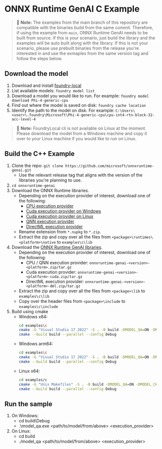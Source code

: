 # ONNX Runtime GenAI C Example

> 📝 **Note:** The examples from the main branch of this repository are compatible with the binaries build from the same commit. Therefore, if using the example from `main`, ONNX Runtime GenAI needs to be built from source. If this is your scenario, just build the library and the examples will be auto built along with the library.
If this is not your scenario, please use prebuilt binaries from the release you're interested in and use the exmaples from the same version tag and follow the steps below.

## Download the model

1. Download and install [foundry-local](https://github.com/microsoft/Foundry-Local/releases)
2. List available models: `foundry model list`
3. Download a model you would like to run. For example: `foundry model download Phi-4-generic-cpu`
4. Find out where the model is saved on disk: `foundry cache location`
5. Identify the path to the model on disk. For example: `C:\Users\<user>\.foundry\Microsoft\Phi-4-generic-cpu\cpu-int4-rtn-block-32-acc-level-4`

> 📝 **Note:** FoundryLocal cli is not available on Linux at the moment. Please download the model from a Windows machine and copy it over to your Linux machine if you would like to run on Linux.

## Build the C++ Example

1. Clone the repo: `git clone https://github.com/microsoft/onnxruntime-genai.git`
   - Use the relevant release tag that aligns with the version of the libraries you're planning to use.
2. `cd onnxruntime-genai`
3. Download the ONNX Runtime libraries.
   - Depending on the execution provider of interest, download one of the following:
      - [CPU execution provider](https://www.nuget.org/packages/Microsoft.ML.OnnxRuntime)
      - [Cuda execution provider on Windows](https://www.nuget.org/packages/Microsoft.ML.OnnxRuntime.Gpu.Windows)
      - [Cuda execution provider on Linux](https://www.nuget.org/packages/Microsoft.ML.OnnxRuntime.Gpu.Linux)
      - [QNN execution provider](https://www.nuget.org/packages/Microsoft.ML.OnnxRuntime.QNN)
      - [DirectML execution provider](https://www.nuget.org/packages/Microsoft.ML.OnnxRuntime.DirectML)
   - Rename extension from `*.nupkg` to `*.zip`.
   - Extract the zip and copy over all the files from `<package>\runtimes\<platform>\native` to `examples\c\lib`
4. Download the [ONNX Runtime GenAI libraries](https://github.com/microsoft/onnxruntime-genai/releases).
   - Depending on the execution provider of interest, download one of the following:
      - CPU / QNN execution provider: `onnxruntime-genai-<version>-<platform>.zip/tar.gz`
      - Cuda execution provider: `onnxruntime-genai-<version>-<platform>-cuda.zip/tar.gz`
      - DirectML execution provider: `onnxruntime-genai-<version>-<platform>-dml.zip/tar.gz`
   - Extract the zip and copy over all the files from `<package>\lib` to `examples\c\lib`
   - Copy over the header files from `<package>\include` to `examples\c\include`
5. Build using cmake
   - Windows x64:
      ```sh
      cd examples\c
      cmake -G "Visual Studio 17 2022" -S . -B build -DMODEL_QA=ON -DMODEL_CHAT=ON
      cmake --build build --parallel --config Debug
      ```
   - Windows arm64:
      ```sh
      cd examples\c
      cmake -G "Visual Studio 17 2022" -S . -B build -DMODEL_QA=ON -DMODEL_CHAT=ON -A ARM64
      cmake --build build --parallel --config Debug
      ```   
   - Linux x64:
      ```sh
      cd examples/c
      cmake -G "Unix Makefiles" -S . -B build -DMODEL_QA=ON -DMODEL_CHAT=ON
      cmake --build build --parallel --config Debug
      ```

## Run the sample

1. On Windows:
   - cd build\Debug
   - .\model_qa.exe <path/to/model/from/above> <execution_provider>
2. On Linux:
   - cd build
   - ./model_qa <path/to/model/from/above> <execution_provider>
